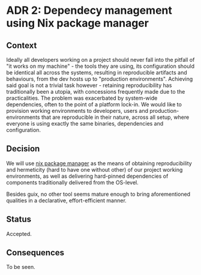 # ADR 2: Dependecy management using Nix package manager

## Context

Ideally all developers working on a project should never fall into the pitfall of "it works on my machine" - the tools they are using, its configuration should be identical all across the systems, resulting in reproducible artifacts and behaviours, from the dev hosts up to "production environments". 
Achieving said goal is not a trivial task however - retaining reproducibility has traditionally been a utopia, with concessions frequently made due to the practicalities. The problem was exacerbated by system-wide dependencies, often to the point of a platform lock-in.
We would like to provision working environments to developers, users and production-environments that are reproducible in their nature, across all setup, where everyone is using exactly the same binaries, dependencies and configuration. 

## Decision
We will use [nix package manager](https://nixos.org/) as the means of obtaining reproducibility and hermeticity (hard to have one without other) of our project working environments, as well as delivering hard-pinned dependencies of components traditionally delivered from the OS-level. 

Besides guix, no other tool seems mature enough to bring aforementioned qualities in a declarative, effort-efficient manner. 

## Status

Accepted.

## Consequences
To be seen.
